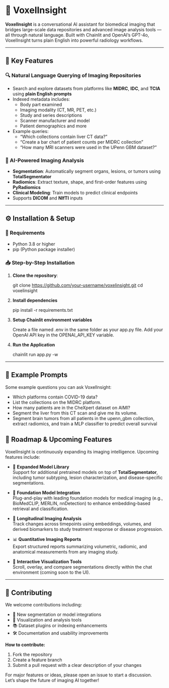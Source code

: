 # 🧠 VoxelInsight

**VoxelInsight** is a conversational AI assistant for biomedical imaging that bridges large-scale data repositories and advanced image analysis tools — all through natural language. Built with Chainlit and OpenAI’s GPT-4o, VoxelInsight turns plain English into powerful radiology workflows.

---

## 🚀 Key Features

### 🔍 Natural Language Querying of Imaging Repositories
- Search and explore datasets from platforms like **MIDRC**, **IDC**, and **TCIA** using **plain English prompts**
- Indexed metadata includes:
  - Body part examined
  - Imaging modality (CT, MR, PET, etc.)
  - Study and series descriptions
  - Scanner manufacturer and model
  - Patient demographics and more
- Example queries:
  - “Which collections contain liver CT data?”
  - “Create a bar chart of patient counts per MIDRC collection”
  - “How many MRI scanners were used in the UPenn GBM dataset?”

### 🧠 AI-Powered Imaging Analysis
- **Segmentation**: Automatically segment organs, lesions, or tumors using **TotalSegmentator**
- **Radiomics**: Extract texture, shape, and first-order features using **PyRadiomics**
- **Clinical Modeling**: Train models to predict clinical endpoints
- Supports **DICOM** and **NIfTI** inputs

---

## ⚙️ Installation & Setup

### 🐍 Requirements
- Python 3.8 or higher
- pip (Python package installer)

### 📥 Step-by-Step Installation

1. **Clone the repository**:
   
   git clone https://github.com/your-username/voxelinsight.git
   cd voxelinsight

2. **Install dependencies**

    pip install -r requirements.txt
  
3. **Setup Chainlit environment variables**

   Create a file named .env in the same folder as your app.py file. Add your OpenAI API key in the    OPENAI_API_KEY variable.
   
4. **Run the Application**

   chainlit run app.py -w
   
---

## 🧪 Example Prompts

Some example questions you can ask VoxelInsight:
- Which platforms contain COVID-19 data?
- List the collections on the MIDRC platform.
- How many patients are in the CheXpert dataset on AIMI?
- Segment the liver from this CT scan and give me its volume.
- Segment brain tumors from all patients in the upenn_gbm collection, extract radiomics, and train a MLP classifier to predict overall survival

## 🧭 Roadmap & Upcoming Features

VoxelInsight is continuously expanding its imaging intelligence. Upcoming features include:

- 🧠 **Expanded Model Library**  
  Support for additional pretrained models on top of **TotalSegmentator**, including tumor subtyping, lesion characterization, and disease-specific segmentations.

- 🧱 **Foundation Model Integration**  
  Plug-and-play with leading foundation models for medical imaging (e.g., BioMedCLIP, MERLIN, nnDetection) to enhance embedding-based retrieval and classification.

- 🔄 **Longitudinal Imaging Analysis**  
  Track changes across timepoints using embeddings, volumes, and derived biomarkers to study treatment response or disease progression.

- 📊 **Quantitative Imaging Reports**  
  Export structured reports summarizing volumetric, radiomic, and anatomical measurements from any imaging study.

- 🧪 **Interactive Visualization Tools**  
  Scroll, overlay, and compare segmentations directly within the chat environment (coming soon to the UI).

---

## 🤝 Contributing

We welcome contributions including:
- 🧩 New segmentation or model integrations
- 🧪 Visualization and analysis tools
- 📚 Dataset plugins or indexing enhancements
- 🛠️ Documentation and usability improvements

**How to contribute:**
1. Fork the repository
2. Create a feature branch
3. Submit a pull request with a clear description of your changes

For major features or ideas, please open an issue to start a discussion.  
Let’s shape the future of imaging AI together!
